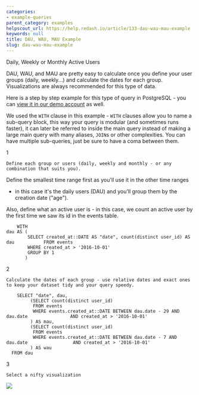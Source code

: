 ```yaml
---
categories:
- example-queries
parent_category: examples
helpscout_url: https://help.redash.io/article/133-dau-wau-mau-example
keywords: null
title: DAU, WAU, MAU Example
slug: dau-wau-mau-example
---
```

Daily, Weekly or Monthly Active Users

DAU, WAU, and MAU are pretty easy to calculate once you define your user
groups (daily, weekly...) and calculate the dates for each group.
Visualizations are always recommended for this type of data.

Here is a step by step example for this type of query in PostgreSQL - you can
[view it in our demo account](http://demo.redash.io/queries/3231/source#4315)
as well.

We used the  `WITH` clause in this example - `WITH` clauses allow you to name
a sub-query block, this way your query is modular (and sometimes runs faster),
it can later be referred to inside the main query instead of making a large
main query with many aliases, `JOIN`s or other complexities. You can have
multiple sub-queries, just be sure to have a coma between them.

1

    Define each group or users (daily, weekly and monthly - or any combination that suits you). 

Define the smallest time range first as you'll use it in the other time ranges
- in this case it's the daily users (DAU) and you'll group them by the
creation date ("age").

Also, define what an active user is - in this case, we count an active user by
the first time we saw its id in the events table.

    
        WITH    
    dau AS (
            SELECT created_at::DATE AS "date", count(distinct user_id) AS dau          	FROM events
            WHERE created_at > '2016-10-01'
            GROUP BY 1 
           )
    		

2

    Calculate the dates of each group - use relative dates and exact ones to keep your dataset tidy and your query speedy. 
    
        SELECT "date", dau,
             (SELECT count(distinct user_id)
              FROM events
              WHERE events.created_at::DATE BETWEEN dau.date - 29 AND dau.date            	  AND created_at > '2016-10-01'
             ) AS mau,
             (SELECT count(distinct user_id)
              FROM events
              WHERE events.created_at::DATE BETWEEN dau.date - 7 AND dau.date            	  AND created_at > '2016-10-01'
             ) AS wau
      FROM dau
    		

3

    Select a nifty visualization 

![](https://redash.io/help/assets/visualization_examples/dau_wau_mau.png)

